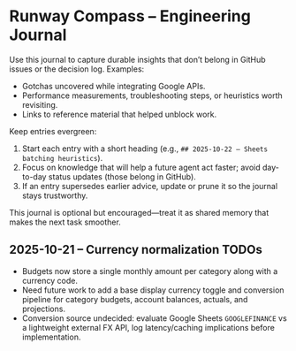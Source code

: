 # Runway Compass – Engineering Journal

Use this journal to capture durable insights that don’t belong in GitHub issues or the decision log. Examples:

- Gotchas uncovered while integrating Google APIs.
- Performance measurements, troubleshooting steps, or heuristics worth revisiting.
- Links to reference material that helped unblock work.

Keep entries evergreen:

1. Start each entry with a short heading (e.g., `## 2025-10-22 – Sheets batching heuristics`).
2. Focus on knowledge that will help a future agent act faster; avoid day-to-day status updates (those belong in GitHub).
3. If an entry supersedes earlier advice, update or prune it so the journal stays trustworthy.

This journal is optional but encouraged—treat it as shared memory that makes the next task smoother.

## 2025-10-21 – Currency normalization TODOs
- Budgets now store a single monthly amount per category along with a currency code.
- Need future work to add a base display currency toggle and conversion pipeline for category budgets, account balances, actuals, and projections.
- Conversion source undecided: evaluate Google Sheets `GOOGLEFINANCE` vs a lightweight external FX API, log latency/caching implications before implementation.
